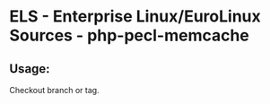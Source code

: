 # ELS - Enterprise Linux/EuroLinux Sources - php-pecl-memcache
 
## Usage:
  Checkout branch or tag.
